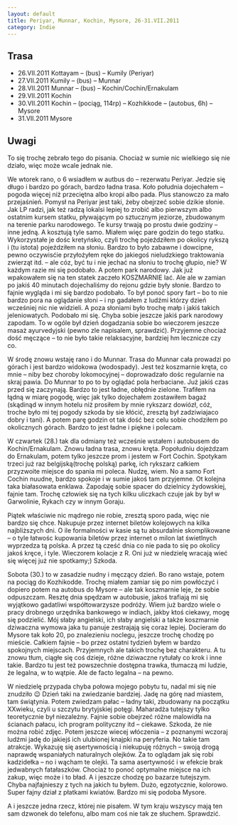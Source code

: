 ```yaml
---
layout: default
title: Periyar, Munnar, Kochin, Mysore, 26-31.VII.2011
category: Indie
---
```


Trasa
-----

* 26.VII.2011 Kottayam – (bus) – Kumily (Periyar)
* 27.VII.2011 Kumily – (bus) – Munnar
* 28.VII.2011 Munnar – (bus) – Kochin/Cochin/Ernakulam
* 29.VII.2011 Kochin
* 30.VII.2011 Kochin – (pociąg, 114rp) – Kozhikkode – (autobus, 6h) – Mysore
* 31.VII.2011 Mysore

Uwagi
-----

To się trochę zebrało tego do pisania. Chociaż w sumie nic wielkiego się nie działo, więc może wcale jednak nie.

We wtorek rano, o 6 wsiadłem w autbus do – rezerwatu Periyar. Jedzie się długo i bardzo po górach, bardzo ładna trasa. Koło południa dojechałem – pogoda więcej niż przeciętna albo kropi albo pada. Plus stanowczo za mało przejaśnień. Pomysł na Periyar jest taki, żeby obejrzeć sobie dzikie słonie. Jak LP radzi, jak też radzą lokalsi lepiej to zrobić albo pierwszym albo ostatnim kursem statku, pływającym po sztucznym jeziorze, zbudowanym na terenie parku narodowego. Te kursy trwają po prostu dwie godziny – inne jedną. A kosztują tyle samo. Miałem więc pare godzin do tego statku. Wykorzystałe je dośc kretyńsko, czyli trochę pojeździłem po okolicy rykszą i (tu istota) pojeździłem na słoniu. Bardzo to było zabawne i dowcipne, pewno oczywisćie przyłożyłem ręke do jakiegoś nieludzkiego traktowania zwierząt itd. – ale cóz, być tu i nie jechać na słoniu to trochę głupio, nie? W każdym razie mi się podobało. A potem park narodowy. Jak już wpakowałem się na ten statek zaczeło KOSZMARNIE lać. Ale ale w zamian po jakiś 40 minutach dojechaliśmy do rejonu gdzie były słonie. Bardzo to fajnie wygląda i mi się bardzo podobało. To był ponoć spory fart – bo to nie bardzo pora na oglądanie słoni – i np gadałem z ludźmi którzy dzień wcześniej nic nie widzieli. A poza słoniami było trochę małp i jakiś takich jeleniowatych. Podobało mi się. Chyba sobie jeszcze jakiś park narodowy zapodam. To w ogóle był dzień dogadzania sobie bo wieczorem jeszcze masaż ayurvedyjski (pewno zle napisalem, sprawdzić). Przyjemne chociaż dość męczące – to nie było takie relaksacyjne, bardziej hm lecznicze czy co.

W środę znowu wstaję rano i do Munnar. Trasa do Munnar cała prowadzi po górach i jest bardzo widokowa (wodospady). Jest też koszmarnie kręta, co mnie – niby bez choroby lokomocyjnej – doprowadzało dośc regularnie na skraj pawia. Do Munnar to po to by oglądać pola herbaciane. Już jakiś czas przed się zaczynają. Bardzo to jest ładne, obłędnie zielone. Trafiłem na łądną w miarę pogodę, więc jak tylko dojechałem zostawiłem bagaż (skądinąd w innym hotelu niż prosiłem by mnie rykszarz dowiózł, cóż, troche było mi tej pogody szkoda by sie kłócić, zresztą był zadziwiajaco dobry i tani). A potem parę godzin ot tak dość bez celu sobie chodziłem po okolicznych górach. Bardzo to jest ładne i piękne i polecam.

W czwartek (28.) tak dla odmiany też wcześnie wstałem i autobusem do Kochin/Ernakulam. Znowu ładna trasa, znowu kręta. Popołudniu dojeżdzam do Ernakulam, potem tylko jeszcze prom i jestem w Fort Cochin. Spotykam trzeci już raz belgijską(trochę polską) parkę, ich rykszarz całkiem przyzwoite miejsce do spania mi poleca. Nudzę, wiem. No a samo Fort Cochin nuudne, bardzo spokoje i w sumie jakoś tam przyjemne. Ot kolejna taka białasowata enklawa. Zapodaję sobie spacer do dzielnicy żydowskiej, fajnie tam. Trochę człowiek się na tych kilku uliczkach czuje jak by był w Garwolinie, Rykach czy w innym Goraju.

Piątek właściwie nic mądrego nie robie, zresztą sporo pada, więc nie bardzo się chce. Nakupuje przez internet biletów kolejowych na kilka najbliższych dni. O ile formalności w kasie są tu absurdalnie skomplikowane – o tyle łatwośc kupowania biletów przez internet o milon lat świetlnych wyprzedza tą polska. A przez tą cześć dnia co nie pada to się po okolicy jakoś kręce, i tyle. Wieczorem kolacje z R. Oni już w niedzielę wracają wieć się więcej już nie spotkamy;) Szkoda.

Sobota (30.) to w zasadzie nudny i męczący dzień. Bo rano wstaje, potem na pociąg do Kozhikodde. Trochę miałem zamiar się po nim powłóczyć i dopiero potem na autobus do Mysore – ale tak koszmarnie leje, że sobie odpuszczam. Resztę dnia spędzam w autobusie, jakoś trafiają mi się wyjątkowo gadatliwi współtowarzysze podróży. Wiem już bardzo wiele o pracy drobnego urzędnika bankowego w indiach, jakby ktoś ciekawy, mogę się podzielić. Mój słaby angielski, ich słaby angielski a także koszmarnie dziwaczna wymowa jaka tu panuje zestrajają się coraz lepiej. Docieram do Mysore tak koło 20, po znalezieniu noclegu, jeszcze trochę chodzę po mieście. Całkiem fajnie – bo przez ostatni tydzień byłem w bardzo spokojnych miejscach. Przyjemnych ale takich trochę bez charakteru. A tu znowu tłum, ciągłe się coś dzieje, różne dziwaczne rytułały co krok i inne takie. Bardzo tu jest też powszechnie dostępna trawka, tłumaczą mi ludzie, że legalna, w to wątpie. Ale de facto legalna – na pewno.

W niedzielę przypada chyba połowa mojego pobytu tu, nadal mi się nie znudziło 😉 Dzień taki na zwiedzanie bardziej. Jadę na górę nad miastem, tam świątynia. Potem zwiedzam pałac – ładny taki, zbudowany na początku XXwieku, czyli u szczytu brytyjskiej potęgi. Maharadża tutejszy tylko teoretycznie był niezależny. Fajnie sobie obejrzeć różne malowidła na ścianach pałacu, ich program polityczny itd – ciekawe. Szkoda, że nie można robić zdjęc. Potem jeszcze wiecej włóczenia – z poznanymi wczoraj ludźmi jadę do jakiejś ich ulubionej knajpki na peryferia. No takie tam atrakcje. Wykazuję się asertywnością i niekupuję różnych – swoją drogą naprawdę wspaniałych naturalnych olejków. Za to oglądam jak się robi kadzidełka – no i wącham te olejki. Ta sama asertywność i w efekcie brak jedwabnych fatałaszków. Chociaż to ponoć optymalne miejsce na ich zakup, więc może i to bład. A i jeszcze chodzę po bazarze tutejszym. Chyba najfajnieszy z tych na jakich tu byłem. Dużo, egzotycznie, kolorowo. Super fajny dział z płatkami kwiatów. Bardzo mi się podoba Mysore.

A i jeszcze jedna rzecz, której nie pisałem. W tym kraju wszyscy mają ten sam dzwonek do telefonu, albo mam coś nie tak ze słuchem. Sprawdzić.

